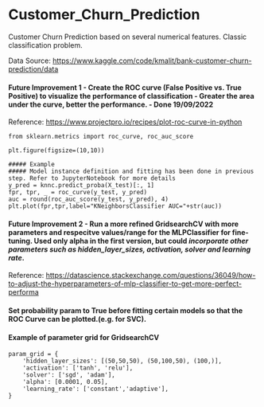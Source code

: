 # Customer_Churn_Prediction
Customer Churn Prediction based on several numerical features. Classic classification problem. 

Data Source: https://www.kaggle.com/code/kmalit/bank-customer-churn-prediction/data

#### Future Improvement 1 - Create the ROC curve (False Positive vs. True Positive) to visualize the performance of classification - Greater the area under the curve, better the performance. - Done 19/09/2022

Reference:  https://www.projectpro.io/recipes/plot-roc-curve-in-python

```
from sklearn.metrics import roc_curve, roc_auc_score

plt.figure(figsize=(10,10))

##### Example
##### Model instance definition and fitting has been done in previous step. Refer to JupyterNotebook for more details
y_pred = knnc.predict_proba(X_test)[:, 1]
fpr, tpr, _ = roc_curve(y_test, y_pred)
auc = round(roc_auc_score(y_test, y_pred), 4)
plt.plot(fpr,tpr,label="KNeighborsClassifier AUC="+str(auc))
```

#### Future Improvement 2 - Run a more refined GridsearchCV with more parameters and respecitve values/range for the MLPClassifier for fine-tuning. Used only alpha in the first version, but could *incorporate other parameters such as hidden_layer_sizes, activation, solver and learning rate*. 

Reference: https://datascience.stackexchange.com/questions/36049/how-to-adjust-the-hyperparameters-of-mlp-classifier-to-get-more-perfect-performa

#### Set probability param to True before fitting certain models so that the ROC Curve can be plotted.(e.g. for SVC). 

#### Example of parameter grid for GridsearchCV
```
param_grid = {
    'hidden_layer_sizes': [(50,50,50), (50,100,50), (100,)],
    'activation': ['tanh', 'relu'],
    'solver': ['sgd', 'adam'],
    'alpha': [0.0001, 0.05],
    'learning_rate': ['constant','adaptive'],
}
```
